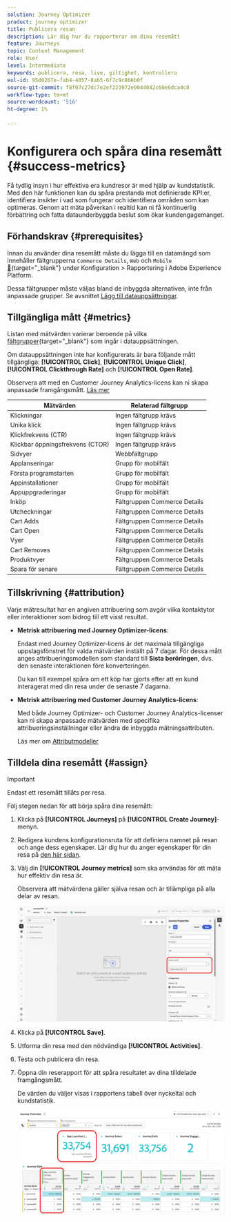 ```yaml
---
solution: Journey Optimizer
product: journey optimizer
title: Publicera resan
description: Lär dig hur du rapporterar om dina resemått
feature: Journeys
topic: Content Management
role: User
level: Intermediate
keywords: publicera, resa, live, giltighet, kontrollera
exl-id: 95d0267e-fab4-4057-8ab5-6f7c9c866b0f
source-git-commit: f8f07c27dc7e2ef223972e9044042c60e6dca4c8
workflow-type: tm+mt
source-wordcount: '516'
ht-degree: 1%

---
```


# Konfigurera och spåra dina resemått {#success-metrics}

Få tydlig insyn i hur effektiva era kundresor är med hjälp av kundstatistik. Med den här funktionen kan du spåra prestanda mot definierade KPI:er, identifiera insikter i vad som fungerar och identifiera områden som kan optimeras. Genom att mäta påverkan i realtid kan ni få kontinuerlig förbättring och fatta dataunderbyggda beslut som ökar kundengagemanget.

## Förhandskrav {#prerequisites}

Innan du använder dina resemått måste du lägga till en datamängd som innehåller fältgrupperna `Commerce Details`, `Web` och `Mobile` [&#128279;](https://experienceleague.adobe.com/docs/experience-platform/xdm/tutorials/create-schema-ui.html?lang=sv-SE#field-group){target="_blank"} under Konfiguration > Rapportering i Adobe Experience Platform.

Dessa fältgrupper måste väljas bland de inbyggda alternativen, inte från anpassade grupper. Se avsnittet [Lägg till datauppsättningar](../reports/reporting-configuration.md#add-datasets).

## Tillgängliga mått {#metrics}

Listan med mätvärden varierar beroende på vilka [fältgrupper](https://experienceleague.adobe.com/docs/experience-platform/xdm/tutorials/create-schema-ui.html?lang=sv-SE#field-group){target="_blank"} som ingår i datauppsättningen.

Om datauppsättningen inte har konfigurerats är bara följande mått tillgängliga: **[!UICONTROL Click]**, **[!UICONTROL Unique Click]**, **[!UICONTROL Clickthrough Rate]** och **[!UICONTROL Open Rate]**.

Observera att med en Customer Journey Analytics-licens kan ni skapa anpassade framgångsmått. [Läs mer](https://experienceleague.adobe.com/sv/docs/analytics-platform/using/cja-components/cja-calcmetrics/cm-workflow/participation-metric)


| Mätvärden | Relaterad fältgrupp |
|-|-|
| Klickningar | Ingen fältgrupp krävs |
| Unika klick | Ingen fältgrupp krävs |
| Klickfrekvens (CTR) | Ingen fältgrupp krävs |
| Klickbar öppningsfrekvens (CTOR) | Ingen fältgrupp krävs |
| Sidvyer | Webbfältgrupp |
| Applanseringar | Grupp för mobilfält |
| Första programstarten | Grupp för mobilfält |
| Appinstallationer | Grupp för mobilfält |
| Appuppgraderingar | Grupp för mobilfält |
| Inköp | Fältgruppen Commerce Details |
| Utcheckningar | Fältgruppen Commerce Details |
| Cart Adds | Fältgruppen Commerce Details |
| Cart Open | Fältgruppen Commerce Details |
| Vyer | Fältgruppen Commerce Details |
| Cart Removes | Fältgruppen Commerce Details |
| Produktvyer | Fältgruppen Commerce Details |
| Spara för senare | Fältgruppen Commerce Details |

## Tillskrivning {#attribution}

Varje mätresultat har en angiven attribuering som avgör vilka kontaktytor eller interaktioner som bidrog till ett visst resultat.

* **Metrisk attribuering med Journey Optimizer-licens**:

  Endast med Journey Optimizer-licens är det maximala tillgängliga uppslagsfönstret för valda mätvärden inställt på 7 dagar. För dessa mått anges attribueringsmodellen som standard till **Sista beröringen**, dvs. den senaste interaktionen före konverteringen.

  Du kan till exempel spåra om ett köp har gjorts efter att en kund interagerat med din resa under de senaste 7 dagarna.

* **Metrisk attribuering med Customer Journey Analytics-licens**:

  Med både Journey Optimizer- och Customer Journey Analytics-licenser kan ni skapa anpassade mätvärden med specifika attribueringsinställningar eller ändra de inbyggda mätningsattributen.

  Läs mer om [Attributmodeller](https://experienceleague.adobe.com/sv/docs/analytics-platform/using/cja-dataviews/component-settings/attribution#attribution-models)

## Tilldela dina resemått {#assign}

>[!IMPORTANT]
>
>Endast ett resemått tillåts per resa.

Följ stegen nedan för att börja spåra dina resemått:

1. Klicka på **[!UICONTROL Journeys]** på **[!UICONTROL Create Journey]**-menyn.

1. Redigera kundens konfigurationsruta för att definiera namnet på resan och ange dess egenskaper. Lär dig hur du anger egenskaper för din resa på [den här sidan](../building-journeys/journey-properties.md).

1. Välj din **[!UICONTROL Journey metrics]** som ska användas för att mäta hur effektiv din resa är.

   Observera att mätvärdena gäller själva resan och är tillämpliga på alla delar av resan.

   ![](assets/success_metric.png)

1. Klicka på **[!UICONTROL Save]**.

1. Utforma din resa med den nödvändiga **[!UICONTROL Activities]**.

1. Testa och publicera din resa.

1. Öppna din reserapport för att spåra resultatet av dina tilldelade framgångsmått.

   De värden du väljer visas i rapportens tabell över nyckeltal och kundstatistik.

   ![](assets/success_metric_2.png)
